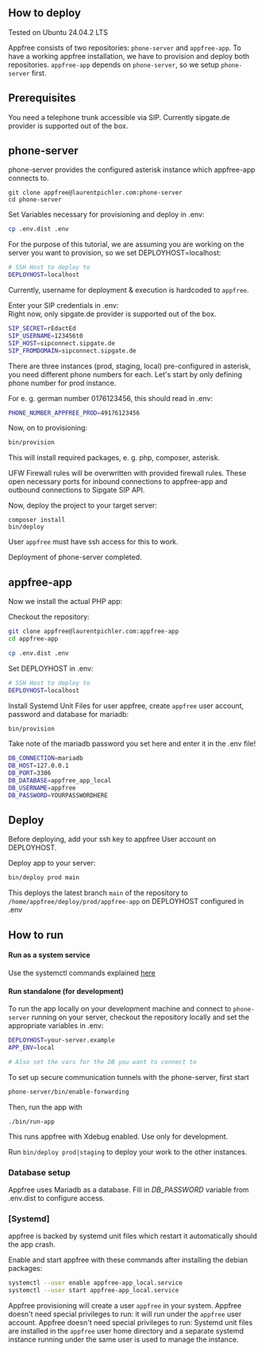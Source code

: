 ## How to deploy

Tested on Ubuntu 24.04.2 LTS

Appfree consists of two repositories: `phone-server` and `appfree-app`. To have a working appfree installation, we have to provision and deploy both repositories. `appfree-app` depends on `phone-server`, so we setup `phone-server` first.

## Prerequisites

You need a telephone trunk accessible via SIP. Currently sipgate.de provider is supported out of the box.
## phone-server

phone-server provides the configured asterisk instance which appfree-app connects to.
```
git clone appfree@laurentpichler.com:phone-server  
cd phone-server  
```

Set Variables necessary for provisioning and deploy in .env:

```bash
cp .env.dist .env
```

For the purpose of this tutorial, we are assuming you are working on the server you want to provision, so we set DEPLOYHOST=localhost:
```bash
# SSH Host to deploy to  
DEPLOYHOST=localhost  
```  
Currently, username for deployment & execution is hardcoded to `appfree`.

Enter your SIP credentials in .env:  
Right now, only sipgate.de provider is supported out of the box.

```bash
SIP_SECRET=rEdactEd  
SIP_USERNAME=123456t0  
SIP_HOST=sipconnect.sipgate.de  
SIP_FROMDOMAIN=sipconnect.sipgate.de  
```  


There are three instances (prod, staging, local) pre-configured in asterisk, you need different phone numbers for each. Let's start by only defining phone number for prod instance.

For e. g. german number 0176123456, this should read in .env:

```bash
PHONE_NUMBER_APPFREE_PROD=49176123456
```


Now, on to provisioning:

```bash
bin/provision
```

This will install required packages, e. g. php, composer, asterisk.

UFW Firewall rules will be overwritten with provided firewall rules. These open necessary ports for inbound connections to appfree-app and outbound connections to Sipgate SIP API.


Now, deploy the project to your target server:

```
composer install
bin/deploy
````

User `appfree` must have ssh access for this to work.

Deployment of phone-server completed.
## appfree-app

Now we install the actual PHP app:

Checkout the repository:

```bash
git clone appfree@laurentpichler.com:appfree-app  
cd appfree-app

cp .env.dist .env
```

Set DEPLOYHOST in .env:

```bash
# SSH Host to deploy to  
DEPLOYHOST=localhost  
```  

Install Systemd Unit Files for user appfree, create `appfree` user account, password and database for mariadb:

```bash
bin/provision
```

Take note of the mariadb password you set here and enter it in the .env file!


```bash
DB_CONNECTION=mariadb  
DB_HOST=127.0.0.1 
DB_PORT=3306  
DB_DATABASE=appfree_app_local  
DB_USERNAME=appfree  
DB_PASSWORD=YOURPASSWORDHERE
```    

## Deploy

Before deploying, add your ssh key to appfree User account on DEPLOYHOST.

Deploy app to your server:

```bash
bin/deploy prod main
```

This deploys the latest branch `main` of the repository to `/home/appfree/deploy/prod/appfree-app` on DEPLOYHOST configured in .env

## How to run

#### Run as a system service

Use the systemctl commands explained [here](#Systemd)

#### Run standalone  (for development)

To run the app locally on your development machine and connect to `phone-server` running on your server, checkout the repository locally and set the appropriate variables in .env:

```bash
DEPLOYHOST=your-server.example
APP_ENV=local

# Also set the vars for the DB you want to connect to
```

To set up secure communication tunnels with the phone-server, first start
```bash
phone-server/bin/enable-forwarding
```

Then, run the app with
```
./bin/run-app
```  
This runs appfree with Xdebug enabled. Use only for development.

Run ```bin/deploy prod|staging```  to deploy your work to the other instances. 

### Database setup

Appfree uses Mariadb as a database. Fill in _DB_PASSWORD_ variable from .env.dist to configure access.

### [Systemd]

appfree is backed by systemd unit files which restart it automatically should the app crash.

Enable and start appfree with these commands after installing the debian packages:

```bash
systemctl --user enable appfree-app_local.service
systemctl --user start appfree-app_local.service
```

Appfree provisioning will create a user `appfree` in your system. Appfree doesn't need special privileges to run: it will run under the `appfree` user account.
Appfree doesn't need special privileges to run: Systemd unit files are installed in the `appfree` user home directory and a separate systemd instance running under the same user is used to manage the instance. 
